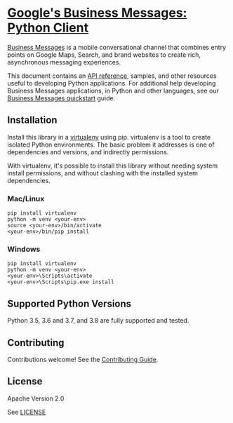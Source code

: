 # [Google's Business Messages: Python Client](https://github.com/google-business-communications/python-businessmessages)

[Business Messages](https://developers.google.com/business-communications/business-messages/guides/learn) is a mobile conversational channel that combines entry points on Google Maps, Search, and brand websites to create rich, asynchronous messaging experiences.

This document contains an [API reference](https://developers.google.com/business-communications/business-messages/reference/rest), samples,
and other resources useful to developing Python applications.
For additional help developing Business Messages applications, in Python and other languages, see our
[Business Messages quickstart](https://developers.google.com/business-communications/business-messages/guides/quickstarts/echo-agent)
guide.

## Installation

Install this library in a [virtualenv](https://virtualenv.pypa.io/en/latest/) using pip. virtualenv is a tool to
create isolated Python environments. The basic problem it addresses is one of
dependencies and versions, and indirectly permissions.

With virtualenv, it's possible to install this library without needing system
install permissions, and without clashing with the installed system
dependencies.

### Mac/Linux

```
pip install virtualenv
python -m venv <your-env>
source <your-env>/bin/activate
<your-env>/bin/pip install
```

### Windows

```
pip install virtualenv
python -m venv <your-env>
<your-env>\Scripts\activate
<your-env>\Scripts\pip.exe install
```

## Supported Python Versions

Python 3.5, 3.6 and 3.7, and 3.8 are fully supported and tested.


## Contributing

Contributions welcome! See the [Contributing Guide](https://github.com/google-business-communications/python-businessmessages/CONTRIBUTING.md).

## License

Apache Version 2.0

See [LICENSE](https://github.com/google-business-communications/python-businessmessages/LICENSE)
